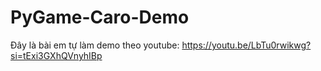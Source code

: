 # PyGame-Caro-Demo
 Đây là bài em tự làm demo theo youtube:
https://youtu.be/LbTu0rwikwg?si=tExi3GXhQVnyhIBp
